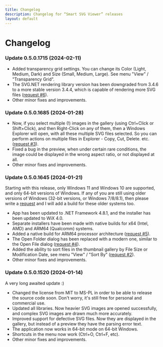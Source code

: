 ```yaml
---
title: Changelog
description: Changelog for “Smart SVG Viewer” releases
layout: default
---
```


# Changelog

### Update 0.5.0.1715 (2024-02-11)

- Added transparency grid settings. You can change its Color (Light, Medium, Dark) and Size (Small, Medium, Large). See menu "View" / "Transparency Grid".
- The SVG.NET rendering library version has been downgraded from 3.4.6 to a more stable version 3.4.4, which is capable of rendering more SVG files ([request #6](https://github.com/sla80/SmartSvgViewer/issues/6)).
- Other minor fixes and improvements.

### Update 0.5.0.1685 (2024-01-28)

- Now, if you select multiple (!) images in the gallery (using Ctrl+Click or Shift+Click), and then Right-Click on any of them, then a Windows Explorer will open, with all these multiple SVG files selected. So you can perform actions on multiple files in Explorer - Copy, Cut, Delete. etc. ([request #3](https://github.com/sla80/SmartSvgViewer/issues/3)).
- Fixed a bug in the preview, when under certain rare conditions, the image could be displayed in the wrong aspect ratio, or not displayed at all.
- Other minor fixes and improvements.

### Update 0.5.0.1645 (2024-01-21)

Starting with this release, only Windows 11 and Windows 10 are supported, and only 64-bit versions of Windows. If any of you are still using older versions of Windows (32-bit versions, or Windows 7/8/8.1), then please write a [request](https://github.com/sla80/SmartSvgViewer/issues) and I will add a build for these older systems too.
- App has been updated to .NET Framework 4.8.1, and the installer has been updated to WiX 4.0.
- Separate installers have been made with native builds for x64 (Intel, AMD) and ARM64 (Qualcomm) systems.
- Added a native build for ARM64 processor architecture ([request #5](https://github.com/sla80/SmartSvgViewer/issues/5)).
- The Open Folder dialog has been replaced with a modern one, similar to the Open File dialog ([request #4](https://github.com/sla80/SmartSvgViewer/issues/4)).
- Added the ability to sort files in the thumbnail gallery by File Size or Modification Date, see menu "View" / "Sort By" ([request #2](https://github.com/sla80/SmartSvgViewer/issues/2)).
- Other minor fixes and improvements.

### Update 0.5.0.1520 (2024-01-14)

A very long awaited update :)
- Changed the license from MIT to MS-PL in order to be able to release the source code soon. Don't worry, it's still free for personal and commercial use.
- Updated all libraries. Now heavier SVG images are opened successfully, and complex SVG images are drawn much more accurately.
- Improved support for defective SVG files. Now they are displayed in the gallery, but instead of a preview they have the parsing error text.
- The application now works in 64-bit mode on 64-bit Windows.
- Shortcuts in the menu now work (Ctrl+O, Ctrl+F, etc).
- Other minor fixes and improvements.
